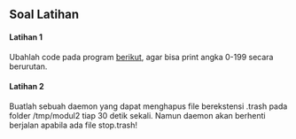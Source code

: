 ## Soal Latihan

#### Latihan 1
Ubahlah code pada program [berikut](https://github.com/syukronrm/sisop-mod-2/blob/master/exercise-ez.c), 
agar bisa print angka 0-199 secara berurutan.

#### Latihan 2
Buatlah sebuah daemon yang dapat menghapus file berekstensi .trash pada folder 
/tmp/modul2 tiap 30 detik sekali. Namun daemon akan berhenti berjalan apabila 
ada file stop.trash!
